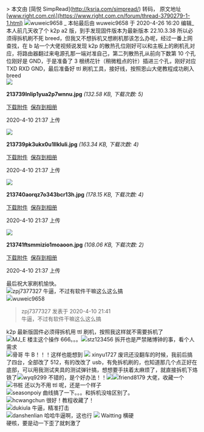 \> 本文由 \[简悦 SimpRead\](http://ksria.com/simpread/) 转码， 原文地址 \[www.right.com.cn\](https://www.right.com.cn/forum/thread-3790279-1-1.html) ![](https://www.right.com.cn/forum/uc_server/images/noavatar_middle.gif)wuweic9658  _ 本帖最后由 wuweic9658 于 2020-4-26 16:20 编辑_  
本人前几天收了个 k2p a2 版，到手发现固件版本为最新版本 22.10.3.38 所以必须得拆机刷不死 breed，但我又不想拆机又想刷机那该怎么办呢，经过一番上网查找，在 b 站一个大佬视频说发现 k2p 的散热孔位刚好可以和主板上的刷机孔对应，将路由器翻过来电源孔那一端对准自己，第二列散热孔从前向下数第 10 个孔位刚好是 GND，于是准备了 3 根绣花针（稍微粗点的针）插进三个孔，刚好对应 TXD RXD GND，最后准备好 ttl 刷机工具，接好线，按照恩山大佬教程成功刷入 breed  
![](data/attachment/forum/202004/10/213739lnlip1yua2p7wnnu.jpg)

**213739lnlip1yua2p7wnnu.jpg** _(132.58 KB, 下载次数: 5)_

[下载附件](forum.php?mod=attachment&aid=MzcyNjcwfGY0ZTM3ZDA0fDE1OTk0OTIxMDR8NjQyMTM2fDM3OTAyNzk%3D&nothumb=yes)  [保存到相册](javascript:;)

2020-4-10 21:37 上传

  
![](https://www.right.com.cn/forum/static/image/common/none.gif)

**213739pk3ukx0u1llkluli.jpg** _(163.34 KB, 下载次数: 4)_

[下载附件](forum.php?mod=attachment&aid=MzcyNjcxfDBkYzNlOGJmfDE1OTk0OTIxMDR8NjQyMTM2fDM3OTAyNzk%3D&nothumb=yes)  [保存到相册](javascript:;)

2020-4-10 21:37 上传

  
![](https://www.right.com.cn/forum/static/image/common/none.gif)

**213740aorqz7o343bcr13h.jpg** _(178.15 KB, 下载次数: 4)_

[下载附件](forum.php?mod=attachment&aid=MzcyNjcyfDhjNzc0ODY3fDE1OTk0OTIxMDR8NjQyMTM2fDM3OTAyNzk%3D&nothumb=yes)  [保存到相册](javascript:;)

2020-4-10 21:37 上传

  
![](https://www.right.com.cn/forum/static/image/common/none.gif)

**213741ftsmmizio1moaoon.jpg** _(108.06 KB, 下载次数: 2)_

[下载附件](forum.php?mod=attachment&aid=MzcyNjczfDYwMDQyNmJjfDE1OTk0OTIxMDR8NjQyMTM2fDM3OTAyNzk%3D&nothumb=yes)  [保存到相册](javascript:;)

2020-4-10 21:37 上传

  
最后祝大家刷机愉快。  
![](https://www.right.com.cn/forum/uc_server/data/avatar/000/48/56/82_avatar_middle.jpg)zpj7377327  牛逼，不过有软件干嘛这么这么搞  
![](https://www.right.com.cn/forum/uc_server/images/noavatar_middle.gif)wuweic9658 

> zpj7377327 发表于 2020-4-10 21:41 [](https://www.right.com.cn/forum/forum.php?mod=redirect&goto=findpost&pid=8796177&ptid=3790279)  
> 牛逼，不过有软件干嘛这么这么搞

k2p 最新版固件必须得拆机用 ttl 刷机，按照我这样就不需要拆机了  
![](https://www.right.com.cn/forum/uc_server/data/avatar/000/41/41/97_avatar_middle.jpg)MJ\_E  楼主这个操作 666。。。![](https://www.right.com.cn/forum/uc_server/images/noavatar_middle.gif)stz123456  拆开也是严禁赌博钟的事，看个人需求  
![](https://www.right.com.cn/forum/uc_server/data/avatar/000/42/74/20_avatar_middle.jpg)骨哥  牛 B！！！这样也能想到 ![](https://www.right.com.cn/forum/uc_server/data/avatar/000/31/42/80_avatar_middle.jpg) xinyu1727 废讯还没翻车的时候，我前后搞了四台，全部改了 512，有的改改了 usb，有免拆机刷的，也知道那几个点正好在底部，可以用我测试夹具的测试弹针搞，想想要手扶着太麻烦了，就直接拆机下烙铁了![](https://www.right.com.cn/forum/uc_server/images/noavatar_middle.gif)wyq9299  不错的，是个好办法！！![](https://www.right.com.cn/forum/static/image/smiley/default/smile.gif)![](https://www.right.com.cn/forum/uc_server/images/noavatar_middle.gif)friend8179  大佬，收藏一个  
![](https://www.right.com.cn/forum/uc_server/images/noavatar_middle.gif)书桩  还以为不用 ttl 呢，还是一个样子  
![](https://www.right.com.cn/forum/uc_server/data/avatar/000/53/53/26_avatar_middle.jpg)seasonpoiy  曲线搞了一下。。。和拆机没啥区别了。  
![](https://www.right.com.cn/forum/uc_server/data/avatar/000/59/70/98_avatar_middle.jpg)hcwangchun  很好！教程收藏了！  
![](https://www.right.com.cn/forum/uc_server/data/avatar/000/43/83/72_avatar_middle.jpg)dukiula  牛逼，精准打击  
![](https://www.right.com.cn/forum/uc_server/data/avatar/000/34/55/73_avatar_middle.jpg)danshenlian  哈哈牛逼啊，这也行 ![](https://www.right.com.cn/forum/uc_server/images/noavatar_middle.gif) Waitting 横硬  
硬核，要是动一下歪了就刺激了